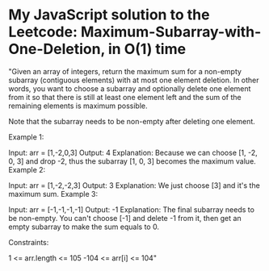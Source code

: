 # My JavaScript solution to the Leetcode: Maximum-Subarray-with-One-Deletion, in O(1) time



"Given an array of integers, return the maximum sum for a non-empty subarray (contiguous elements) with at most one element deletion. In other words, you want to choose a subarray and optionally delete one element from it so that there is still at least one element left and the sum of the remaining elements is maximum possible.

Note that the subarray needs to be non-empty after deleting one element.

 

Example 1:

Input: arr = [1,-2,0,3]
Output: 4
Explanation: Because we can choose [1, -2, 0, 3] and drop -2, thus the subarray [1, 0, 3] becomes the maximum value.
Example 2:

Input: arr = [1,-2,-2,3]
Output: 3
Explanation: We just choose [3] and it's the maximum sum.
Example 3:

Input: arr = [-1,-1,-1,-1]
Output: -1
Explanation: The final subarray needs to be non-empty. You can't choose [-1] and delete -1 from it, then get an empty subarray to make the sum equals to 0.
 

Constraints:

1 <= arr.length <= 105
-104 <= arr[i] <= 104"
